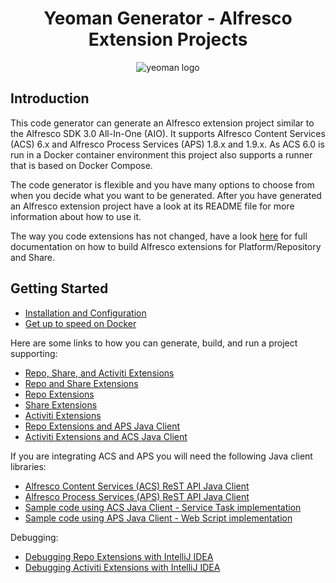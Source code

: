 <h1 align="center">Yeoman Generator - Alfresco Extension Projects</h1>
<p align="center">
  <img title="yeoman generator" src='https://github.com/yeoman/media/blob/master/optimized/yeoman-150x150-opaque.png' alt='yeoman logo'  />
</p>

## Introduction
This code generator can generate an Alfresco extension project similar to the Alfresco SDK 3.0 All-In-One (AIO).
It supports Alfresco Content Services (ACS) 6.x and Alfresco Process Services (APS) 1.8.x and 1.9.x. As ACS 6.0 is run
in a Docker container environment this project also supports a runner that is based on Docker Compose.

The code generator is flexible and you have many options to choose from when you decide what you want to be 
generated. After you have generated an Alfresco extension project have a look at its
README file for more information about how to use it.

The way you code extensions has not changed, have a look [here](https://docs.alfresco.com/6.0/concepts/dev-for-developers.html) for full documentation on how to build
Alfresco extensions for Platform/Repository and Share.
 
 
## Getting Started

- [Installation and Configuration](docs/installation-and-configuration.md) 
- [Get up to speed on Docker](docs/introduction-to-docker.md)

Here are some links to how you can generate, build, and run a project supporting:

- [Repo, Share, and Activiti Extensions](docs/generating-repo-and-share-and-activiti-extension-project.md) 
- [Repo and Share Extensions](docs/generating-repo-and-share-extension-project.md) 
- [Repo Extensions](docs/generating-repository-extension-project.md) 
- [Share Extensions](docs/generating-share-extension-project.md)
- [Activiti Extensions](docs/generating-activiti-extension-project.md)
- [Repo Extensions and APS Java Client](docs/generating-repository-extension-project-with-support-for-APS-calls.md)
- [Activiti Extensions and ACS Java Client](docs/generating-activiti-extension-project-with-support-for-ACS-calls.md)

If you are integrating ACS and APS you will need the following Java client libraries:

- [Alfresco Content Services (ACS) ReST API Java Client](https://github.com/gravitonian/acs-rest-api-java-client)
- [Alfresco Process Services (APS) ReST API Java Client](https://github.com/gravitonian/aps-rest-api-java-client) 
- [Sample code using ACS Java Client - Service Task implementation](https://github.com/gravitonian/brutor-sdk/blob/master/generators/app/templates/aio/activiti-extension/src/main/java/com/activiti/extension/bean/CallAcsSpringJavaDelegate.java)
- [Sample code using APS Java Client - Web Script implementation](https://github.com/gravitonian/brutor-sdk/blob/master/generators/app/templates/aio/repo-extension/src/main/java/org/alfresco/tutorial/reposamples/CallApsWebScript.java)

Debugging:

- [Debugging Repo Extensions with IntelliJ IDEA](docs/debugging-repository-extensions.md)
- [Debugging Activiti Extensions with IntelliJ IDEA](docs/debugging-activiti-extensions.md)

